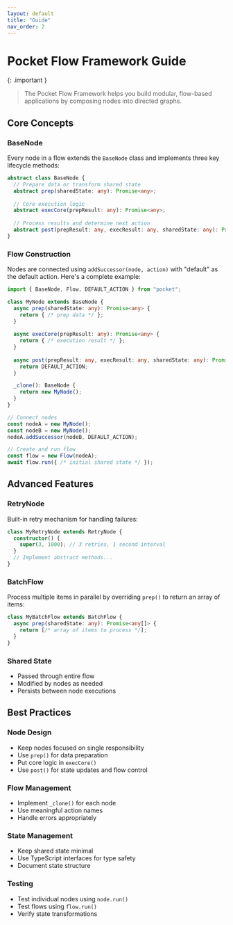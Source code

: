 ```yaml
---
layout: default
title: "Guide"
nav_order: 2
---
```


# Pocket Flow Framework Guide

{: .important }
> The Pocket Flow Framework helps you build modular, flow-based applications by composing nodes into directed graphs.

## Core Concepts

### BaseNode
Every node in a flow extends the `BaseNode` class and implements three key lifecycle methods:

```typescript
abstract class BaseNode {
  // Prepare data or transform shared state
  abstract prep(sharedState: any): Promise<any>;
  
  // Core execution logic
  abstract execCore(prepResult: any): Promise<any>;
  
  // Process results and determine next action
  abstract post(prepResult: any, execResult: any, sharedState: any): Promise<string>;
}
```

### Flow Construction
Nodes are connected using `addSuccessor(node, action)` with "default" as the default action. Here's a complete example:

```typescript
import { BaseNode, Flow, DEFAULT_ACTION } from "pocket";

class MyNode extends BaseNode {
  async prep(sharedState: any): Promise<any> {
    return { /* prep data */ };
  }
  
  async execCore(prepResult: any): Promise<any> {
    return { /* execution result */ };
  }
  
  async post(prepResult: any, execResult: any, sharedState: any): Promise<string> {
    return DEFAULT_ACTION;
  }

  _clone(): BaseNode {
    return new MyNode();
  }
}

// Connect nodes
const nodeA = new MyNode();
const nodeB = new MyNode();
nodeA.addSuccessor(nodeB, DEFAULT_ACTION);

// Create and run flow
const flow = new Flow(nodeA);
await flow.run({ /* initial shared state */ });
```

## Advanced Features

### RetryNode
Built-in retry mechanism for handling failures:

```typescript
class MyRetryNode extends RetryNode {
  constructor() {
    super(3, 1000); // 3 retries, 1 second interval
  }
  // Implement abstract methods...
}
```

### BatchFlow
Process multiple items in parallel by overriding `prep()` to return an array of items:

```typescript
class MyBatchFlow extends BatchFlow {
  async prep(sharedState: any): Promise<any[]> {
    return [/* array of items to process */];
  }
}
```

### Shared State
- Passed through entire flow
- Modified by nodes as needed
- Persists between node executions

## Best Practices

### Node Design
- Keep nodes focused on single responsibility
- Use `prep()` for data preparation
- Put core logic in `execCore()`
- Use `post()` for state updates and flow control

### Flow Management
- Implement `_clone()` for each node
- Use meaningful action names
- Handle errors appropriately

### State Management
- Keep shared state minimal
- Use TypeScript interfaces for type safety
- Document state structure

### Testing
- Test individual nodes using `node.run()`
- Test flows using `flow.run()`
- Verify state transformations
